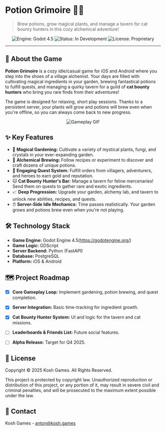 # Potion Grimoire 🧪✨

> Brew potions, grow magical plants, and manage a tavern for cat bounty hunters in this cozy alchemical adventure!

<p align="center">
  <img src="https://img.shields.io/badge/Engine-Godot_4.x-478cbf?style=for-the-badge&logo=godotengine" alt="Engine: Godot 4.5">
  <img src="https://img.shields.io/badge/Status-In_Development-orange?style=for-the-badge" alt="Status: In Development">
  <img src="https://img.shields.io/badge/License-Proprietary-red?style=for-the-badge" alt="License: Proprietary">
  </p>

---

## 📖 About the Game

**Potion Grimoire** is a cozy idle/casual game for iOS and Android where you step into the shoes of a village alchemist. Your days are filled with cultivating magical ingredients in your garden, brewing fantastical potions to fulfill quests, and managing a quirky tavern for a guild of **cat bounty hunters** who bring you rare finds from their adventures!

The game is designed for relaxing, short play sessions. Thanks to a persistent server, your plants will grow and potions will brew even when you're offline, so you can always come back to new progress.

<p align="center">
  <img src="https://github.com/l1ghtny/potion-grimoire-android/blob/main/Animation_Potion_Grimoire.gif?raw=true" alt="Gameplay GIF"/>
</p>

## ✨ Key Features

* 🌱 **Magical Gardening:** Cultivate a variety of mystical plants, fungi, and crystals in your ever-expanding garden.
* 🧪 **Alchemical Brewing:** Follow recipes or experiment to discover and craft dozens of unique potions.
* 📜 **Engaging Quest System:** Fulfill orders from villagers, adventurers, and heroes to earn gold and reputation.
* 🐱 **Cat Bounty Hunter's Bar:** Manage a tavern for feline mercenaries! Send them on quests to gather rare and exotic ingredients.
* 📈 **Deep Progression:** Upgrade your garden, alchemy lab, and tavern to unlock new abilities, recipes, and quests.
* ⏰ **Server-Side Idle Mechanics:** Time passes realistically. Your garden grows and potions brew even when you're not playing.

## 🛠️ Technology Stack

* **Game Engine:** Godot Engine 4.5(https://godotengine.org/)
* **Game Logic:** GDScript
* **Server Backend:** Python (FastAPI)
* **Database:** PostgreSQL
* **Platform:** iOS & Android


## 🗺️ Project Roadmap

* [x] **Core Gameplay Loop:** Implement gardening, potion brewing, and quest completion.
* [x] **Server Integration:** Basic time-tracking for ingredient growth.
* [x] **Cat Bounty Hunter System:** UI and logic for the tavern and cat missions.
* [ ] **Leaderboards & Friends List:** Future social features.
* [ ] **Alpha Release:** Target for Q4 2025.


## 📄 License

Copyright © 2025 Kosh Games. All Rights Reserved.

This project is protected by copyright law. Unauthorized reproduction or distribution of this project, or any portion of it, may result in severe civil and criminal penalties, and will be prosecuted to the maximum extent possible under the law.

## 💬 Contact

Kosh Games - anton@kosh.games

